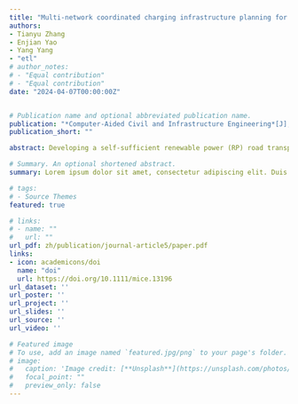 ```yaml
---
title: "Multi‐network coordinated charging infrastructure planning for the self‐sufficient renewable power highway"
authors:
- Tianyu Zhang
- Enjian Yao
- Yang Yang
- "etl"
# author_notes:
# - "Equal contribution"
# - "Equal contribution"
date: "2024-04-07T00:00:00Z"


# Publication name and optional abbreviated publication name.
publication: "*Computer‐Aided Civil and Infrastructure Engineering*[J], 2024."
publication_short: ""

abstract: Developing a self-sufficient renewable power (RP) road transport (SRPRT) system is an important future direction for transport–energy integration. More well-developed studies must be conducted on the coordinated planning of transport, power supply, and power generation networks. This paper carries out the joint operation and planning of highway charging networks with the wind-photovoltaic-energy storage (HCN-WPE) system. Under multi-network integration and the interaction among multiple entities, a nested bi-level opti- mization model is proposed to optimize the users’ charging and travel behavior, charging network’s deployment, and power generation system’s (PGS) config- uration. An H-M-L algorithm structure is developed, combining the heuristic algorithm, multi-agent-based simulation technology, and linear programming algorithm. Its convergence and applicability are verified on the Nguyen-Dupius network. An empirical case in the Hu-Bao-Wu city agglomeration in China is employed to explore and discuss the managerial insights for the HCN-WPE system. The study finds that multi-network coordinated planning can improve the benefits of multiple entities, where the net present value, RP supply rate, and RP consumption rate increase by 12.0%, 3.2%, and 10.5%, compared to independent planning. Network-level planning can play a management and induction role in balancing the station’s load pressure. In addition, the PGS co-configuration can leverage the complementary power supply of multiple RP generators and the peak cutting and valley filling of energy storage systems, which is essential for achieving the SRPRT goal.

# Summary. An optional shortened abstract.
summary: Lorem ipsum dolor sit amet, consectetur adipiscing elit. Duis posuere tellus ac convallis placerat. Proin tincidunt magna sed ex sollicitudin condimentum.

# tags:
# - Source Themes
featured: true

# links:
# - name: ""
#   url: ""
url_pdf: zh/publication/journal-article5/paper.pdf
links:
- icon: academicons/doi
  name: "doi"
  url: https://doi.org/10.1111/mice.13196
url_dataset: ''
url_poster: ''
url_project: ''
url_slides: ''
url_source: ''
url_video: ''

# Featured image
# To use, add an image named `featured.jpg/png` to your page's folder. 
# image:
#   caption: 'Image credit: [**Unsplash**](https://unsplash.com/photos/jdD8gXaTZsc)'
#   focal_point: ""
#   preview_only: false
---
```

